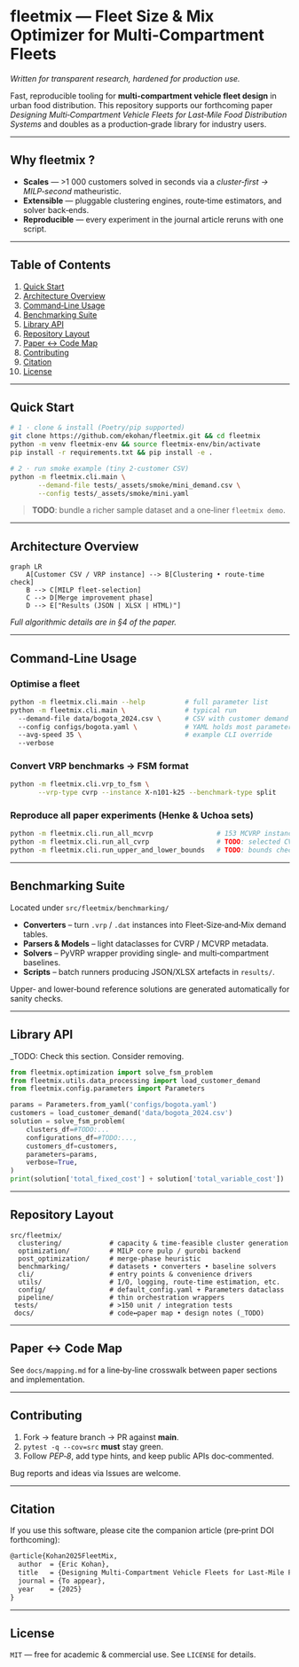 # fleetmix — Fleet Size & Mix Optimizer for Multi‑Compartment Fleets

*Written for transparent research, hardened for production use.*

Fast, reproducible tooling for **multi‑compartment vehicle fleet design** in urban food distribution. This repository supports our forthcoming paper *Designing Multi‑Compartment Vehicle Fleets for Last‑Mile Food Distribution Systems* and doubles as a production‑grade library for industry users.

---

## Why fleetmix ?

* **Scales** — >1 000 customers solved in seconds via a *cluster‑first → MILP‑second* matheuristic.
* **Extensible** — pluggable clustering engines, route‑time estimators, and solver back‑ends.
* **Reproducible** — every experiment in the journal article reruns with one script.

---

## Table of Contents

1. [Quick Start](#quick-start)
2. [Architecture Overview](#architecture-overview)
3. [Command‑Line Usage](#command-line-usage)
4. [Benchmarking Suite](#benchmarking-suite)
5. [Library API](#library-api)
6. [Repository Layout](#repository-layout)
7. [Paper ↔ Code Map](#paper-↔-code-map)
8. [Contributing](#contributing)
9. [Citation](#citation)
10. [License](#license)

---

## Quick Start

```bash
# 1 · clone & install (Poetry/pip supported)
git clone https://github.com/ekohan/fleetmix.git && cd fleetmix
python -m venv fleetmix-env && source fleetmix-env/bin/activate
pip install -r requirements.txt && pip install -e .

# 2 · run smoke example (tiny 2‑customer CSV)
python -m fleetmix.cli.main \
       --demand-file tests/_assets/smoke/mini_demand.csv \
       --config tests/_assets/smoke/mini.yaml
```

> **TODO**: bundle a richer sample dataset and a one‑liner `fleetmix demo`.

---

## Architecture Overview

```mermaid
graph LR
    A[Customer CSV / VRP instance] --> B[Clustering • route‑time check]
    B --> C[MILP fleet‑selection]
    C --> D[Merge improvement phase]
    D --> E["Results (JSON | XLSX | HTML)"]
```

*Full algorithmic details are in §4 of the paper.*

---

## Command‑Line Usage

### Optimise a fleet

```bash
python -m fleetmix.cli.main --help          # full parameter list
python -m fleetmix.cli.main \               # typical run
  --demand-file data/bogota_2024.csv \      # CSV with customer demand
  --config configs/bogota.yaml \            # YAML holds most parameters
  --avg-speed 35 \                          # example CLI override
  --verbose
```

### Convert VRP benchmarks → FSM format

```bash
python -m fleetmix.cli.vrp_to_fsm \
       --vrp-type cvrp --instance X-n101-k25 --benchmark-type split
```

### Reproduce all paper experiments (Henke & Uchoa sets)
  
```bash
python -m fleetmix.cli.run_all_mcvrp                # 153 MCVRP instances
python -m fleetmix.cli.run_all_cvrp                 # TODO: selected CVRP adaptations
python -m fleetmix.cli.run_upper_and_lower_bounds   # TODO: bounds check
```

---

## Benchmarking Suite

Located under `src/fleetmix/benchmarking/`

* **Converters** – turn `.vrp` / `.dat` instances into Fleet‑Size‑and‑Mix demand tables.
* **Parsers & Models** – light dataclasses for CVRP / MCVRP metadata.
* **Solvers** – PyVRP wrapper providing single‑ and multi‑compartment baselines.
* **Scripts** – batch runners producing JSON/XLSX artefacts in `results/`.

Upper‑ and lower‑bound reference solutions are generated automatically for sanity checks.

---

## Library API

_TODO: Check this section. Consider removing.

```python
from fleetmix.optimization import solve_fsm_problem
from fleetmix.utils.data_processing import load_customer_demand
from fleetmix.config.parameters import Parameters

params = Parameters.from_yaml('configs/bogota.yaml')
customers = load_customer_demand('data/bogota_2024.csv')
solution = solve_fsm_problem(
    clusters_df=#TODO:...
    configurations_df=#TODO:...,
    customers_df=customers,
    parameters=params,
    verbose=True,
)
print(solution['total_fixed_cost'] + solution['total_variable_cost'])
```

---

## Repository Layout

```
src/fleetmix/
  clustering/            # capacity & time‑feasible cluster generation
  optimization/          # MILP core pulp / gurobi backend
  post_optimization/     # merge‑phase heuristic
  benchmarking/          # datasets • converters • baseline solvers
  cli/                   # entry points & convenience drivers
  utils/                 # I/O, logging, route‑time estimation, etc.
  config/                # default_config.yaml + Parameters dataclass
  pipeline/              # thin orchestration wrappers
 tests/                  # >150 unit / integration tests
 docs/                   # code↔paper map • design notes (_TODO)
```

---

## Paper ↔ Code Map

See `docs/mapping.md` for a line‑by‑line crosswalk between paper sections and implementation.

---

## Contributing

1. Fork → feature branch → PR against **main**.
2. `pytest -q --cov=src` **must** stay green.
3. Follow *PEP‑8*, add type hints, and keep public APIs doc‑commented.

Bug reports and ideas via Issues are welcome.

---

## Citation

If you use this software, please cite the companion article (pre‑print DOI forthcoming):

```latex
@article{Kohan2025FleetMix,
  author  = {Eric Kohan},
  title   = {Designing Multi‑Compartment Vehicle Fleets for Last‑Mile Food Distribution Systems},
  journal = {To appear},
  year    = {2025}
}
```

---

## License

`MIT` — free for academic & commercial use. See `LICENSE` for details.

